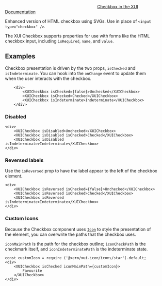 <div class="xui-margin-vertical">
	<div>
		<svg focusable="false" class="xui-icon xui-icon-inline xui-icon-large xui-icon-color-blue"> <use xlink:href="#xui-icon-bookmark" role="presentation"/></svg>
		<span><a href="../section-checkboxes-and-radios.html#checkboxes-and-radios-1">Checkbox in the XUI Documentation</a></span>
	</div>
</div>

Enhanced version of HTML checkbox using SVGs. Use in place of `<input type="checkbox" />`.

The XUI Checkbox supports properties for use with forms like the HTML checkbox input, including `isRequired`, `name`, and `value`.

## Examples

Checkbox presentation is driven by the two props, `isChecked` and `isIndeterminate`.
You can hook into the `onChange` event to update them when the user interacts with the checkbox.

```
	<div>
		<XUICheckbox isChecked={false}>Unchecked</XUICheckbox>
		<XUICheckbox isChecked>Checked</XUICheckbox>
		<XUICheckbox isIndeterminate>Indeterminate</XUICheckbox>
	</div>
```

### Disabled

```
<div>
	<XUICheckbox isDisabled>Unchecked</XUICheckbox>
	<XUICheckbox isDisabled isChecked>Checked</XUICheckbox>
	<XUICheckbox isDisabled isIndeterminate>Indeterminate</XUICheckbox>
</div>
```

### Reversed labels

Use the `isReversed` prop to have the label appear to the left of the checkbox element.

```
<div>
	<XUICheckbox isReversed isChecked={false}>Unchecked</XUICheckbox>
	<XUICheckbox isReversed isChecked>Checked</XUICheckbox>
	<XUICheckbox isReversed isIndeterminate>Indeterminate</XUICheckbox>
</div>
```

### Custom Icons

Because the Checkbox component uses [`Icon`](#icon) to style the presentation of the element, you can overwrite the paths that the checkbox uses.

 `iconMainPath` is the path for the checkbox outline; `iconCheckPath` is the checkmark itself, and `iconIndeterminatePath` is the indeterminate state.

```
const customIcon = require ('@xero/xui-icon/icons/star').default;
<div>
	<XUICheckbox isChecked iconMainPath={customIcon}>
		Favourite
	</XUICheckbox>
</div>
```
